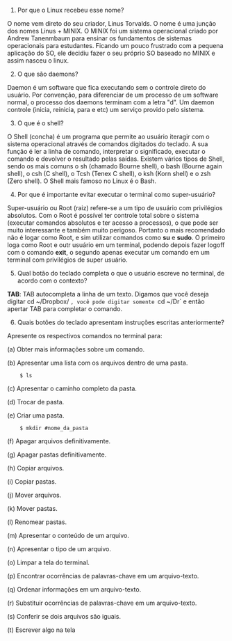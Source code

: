 

1. Por que o Linux recebeu esse nome?

O nome vem direto do seu criador, Linus Torvalds. O nome é uma junção dos nomes Linus + MINIX. O MINIX foi um sistema operacional criado por Andrew Tanenmbaum para ensinar os fundamentos de sistemas operacionais para estudantes. Ficando um pouco frustrado com a pequena aplicação do SO, ele decidiu fazer o seu próprio SO baseado no MINIX e assim nasceu o linux.


2. O que são daemons?

Daemon é um software que fica executando sem o controle direto do usuário. Por convenção, para diferenciar de um processo de um software normal, o processo dos daemons terminam com a letra "d". Um daemon controle (inicia, reinicia, para e etc) um serviço provido pelo sistema.


3. O que é o shell?

O Shell (concha) é um programa que permite ao usuário iteragir com o sistema operacional através de comandos digitados do teclado. A sua função é ler a linha de comando, interpretar o significado, executar o comando e devolver o resultado pelas saídas. Existem vários tipos de Shell, sendo os mais comuns o sh (chamado Bourne shell), o bash (Bourne again shell), o csh (C shell), o Tcsh (Tenex C shell), o ksh (Korn shell) e o zsh (Zero shell). O Shell mais famoso no Linux é o Bash.


4. Por que é importante evitar executar o terminal como super-usuário?

Super-usuário ou Root (raiz) refere-se a um tipo de usuário com privilégios absolutos. Com o Root é possível ter controle total sobre o sistema (executar comandos absolutos e ter acesso a processos), o que pode ser muito interessante e também muito perigoso. Portanto o mais recomendado não é logar como Root, e sim utilizar comandos como **su** e **sudo**. O primeiro loga como Root e outr usuário em um terminal, podendo depois fazer logoff com o comando **exit**, o segundo apenas executar um comando em um terminal com privilégios de super usuário.   

5. Qual botão do teclado completa o que o usuário escreve no terminal, de acordo com o contexto?

**TAB**: TAB autocompleta a linha de um texto. Digamos que você deseja digitar cd ~/Dropbox/ `, você pode digitar somente `cd ~/Dr` e então apertar TAB para completar o comando. 

6. Quais botões do teclado apresentam instruções escritas anteriormente?

Apresente os respectivos comandos no terminal para:

 (a) Obter mais informações sobre um comando.

 (b) Apresentar uma lista com os arquivos dentro de uma pasta.

``` 
	$ ls
```

 (c) Apresentar o caminho completo da pasta.

 (d) Trocar de pasta.

 (e) Criar uma pasta.

``` 
	$ mkdir #nome_da_pasta
```

 (f) Apagar arquivos definitivamente.

 (g) Apagar pastas definitivamente.

 (h) Copiar arquivos.

 (i) Copiar pastas.

 (j) Mover arquivos.

 (k) Mover pastas.

 (l) Renomear pastas.

 (m) Apresentar o conteúdo de um arquivo.

 (n) Apresentar o tipo de um arquivo.

 (o) Limpar a tela do terminal.

 (p) Encontrar ocorrências de palavras-chave em um arquivo-texto.

 (q) Ordenar informações em um arquivo-texto.

 (r) Substituir ocorrências de palavras-chave em um arquivo-texto.

 (s) Conferir se dois arquivos são iguais.

 (t) Escrever algo na tela
